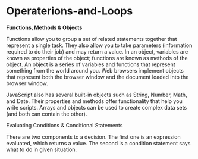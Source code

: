 # **Operaterions-and-Loops**

**Functions, Methods & Objects**



Functions allow you to group a set of related statements together that represent a single task. They also allow you to take parameters (information required to do their job) and may return a value. In an object, variables are known as properties of the object; functions are known as methods of the object. An object is a series of variables and functions that represent something from the world around you. Web browsers implement objects that represent both the browser window and the document loaded into the browser window.



JavaScript also has several built-in objects such as String, Number, Math, and Date. Their properties and methods offer functionality that help you write scripts. Arrays and objects can be used to create complex data sets (and both can contain the other).



Evaluating Conditions & Conditional Statements



There are  two components to a decision. The first one is an expression evaluated, which returns a value. The second is a condition statement says what to do in given situation.


